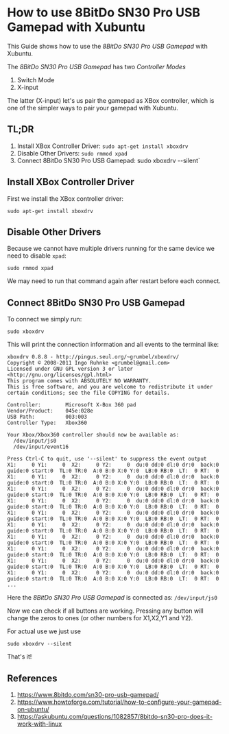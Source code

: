 # How to use 8BitDo SN30 Pro USB Gamepad with Xubuntu

This Guide shows how to use the _8BitDo SN30 Pro USB Gamepad_ with Xubuntu.

The _8BitDo SN30 Pro USB Gamepad_ has two _Controller Modes_
1. Switch Mode
2. X-input

The latter (X-input) let's us pair the gamepad as XBox controller, which is one of the simpler ways to pair your gamepad with Xubuntu.

## TL;DR
1. Install XBox Controller Driver: `sudo apt-get install xboxdrv`
2. Disable Other Drivers: `sudo rmmod xpad`
3. Connect 8BitDo SN30 Pro USB Gamepad: sudo xboxdrv --silent`

## Install XBox Controller Driver
First we install the XBox controller driver:

```
sudo apt-get install xboxdrv
```

## Disable Other Drivers
Because we cannot have multiple drivers running for the same device we need to disable `xpad`:

```
sudo rmmod xpad
```

We may need to run that command again after restart before each connect.

## Connect 8BitDo SN30 Pro USB Gamepad
To connect we simply run:

```
sudo xboxdrv
```

This will print the connection information and all events to the terminal like:
```
xboxdrv 0.8.8 - http://pingus.seul.org/~grumbel/xboxdrv/ 
Copyright © 2008-2011 Ingo Ruhnke <grumbel@gmail.com> 
Licensed under GNU GPL version 3 or later <http://gnu.org/licenses/gpl.html> 
This program comes with ABSOLUTELY NO WARRANTY. 
This is free software, and you are welcome to redistribute it under certain conditions; see the file COPYING for details. 

Controller:        Microsoft X-Box 360 pad
Vendor/Product:    045e:028e
USB Path:          003:003
Controller Type:   Xbox360

Your Xbox/Xbox360 controller should now be available as:
  /dev/input/js0
  /dev/input/event16

Press Ctrl-C to quit, use '--silent' to suppress the event output
X1:     0 Y1:     0  X2:     0 Y2:     0  du:0 dd:0 dl:0 dr:0  back:0 guide:0 start:0  TL:0 TR:0  A:0 B:0 X:0 Y:0  LB:0 RB:0  LT:  0 RT:  0
X1:     0 Y1:     0  X2:     0 Y2:     0  du:0 dd:0 dl:0 dr:0  back:0 guide:0 start:0  TL:0 TR:0  A:0 B:0 X:0 Y:0  LB:0 RB:0  LT:  0 RT:  0
X1:     0 Y1:     0  X2:     0 Y2:     0  du:0 dd:0 dl:0 dr:0  back:0 guide:0 start:0  TL:0 TR:0  A:0 B:0 X:0 Y:0  LB:0 RB:0  LT:  0 RT:  0
X1:     0 Y1:     0  X2:     0 Y2:     0  du:0 dd:0 dl:0 dr:0  back:0 guide:0 start:0  TL:0 TR:0  A:0 B:0 X:0 Y:0  LB:0 RB:0  LT:  0 RT:  0
X1:     0 Y1:     0  X2:     0 Y2:     0  du:0 dd:0 dl:0 dr:0  back:0 guide:0 start:0  TL:0 TR:0  A:0 B:0 X:0 Y:0  LB:0 RB:0  LT:  0 RT:  0
X1:     0 Y1:     0  X2:     0 Y2:     0  du:0 dd:0 dl:0 dr:0  back:0 guide:0 start:0  TL:0 TR:0  A:0 B:0 X:0 Y:0  LB:0 RB:0  LT:  0 RT:  0
X1:     0 Y1:     0  X2:     0 Y2:     0  du:0 dd:0 dl:0 dr:0  back:0 guide:0 start:0  TL:0 TR:0  A:0 B:0 X:0 Y:0  LB:0 RB:0  LT:  0 RT:  0
X1:     0 Y1:     0  X2:     0 Y2:     0  du:0 dd:0 dl:0 dr:0  back:0 guide:0 start:0  TL:0 TR:0  A:0 B:0 X:0 Y:0  LB:0 RB:0  LT:  0 RT:  0
X1:     0 Y1:     0  X2:     0 Y2:     0  du:0 dd:0 dl:0 dr:0  back:0 guide:0 start:0  TL:0 TR:0  A:0 B:0 X:0 Y:0  LB:0 RB:0  LT:  0 RT:  0
X1:     0 Y1:     0  X2:     0 Y2:     0  du:0 dd:0 dl:0 dr:0  back:0 guide:0 start:0  TL:0 TR:0  A:0 B:0 X:0 Y:0  LB:0 RB:0  LT:  0 RT:  0
...
```

Here the _8BitDo SN30 Pro USB Gamepad_ is connected as: `/dev/input/js0`

Now we can check if all buttons are working.
Pressing any button will change the zeros to ones (or other numbers for X1,X2,Y1 and Y2).

For actual use we just use
```
sudo xboxdrv --silent
```

That's it!


## References
1. https://www.8bitdo.com/sn30-pro-usb-gamepad/
2. https://www.howtoforge.com/tutorial/how-to-configure-your-gamepad-on-ubuntu/
3. https://askubuntu.com/questions/1082857/8bitdo-sn30-pro-does-it-work-with-linux
